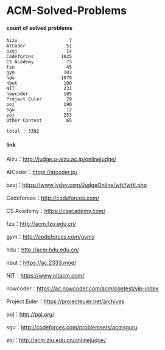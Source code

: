 ﻿# ACM-Solved-Problems

#### count of solved problems
	Aizu                   7
	AtCoder               51
	bzoj                  14
	Codeforces          1025
	CS Academy            73
	fzu                   45
	gym                  103
	hdu                 1079
	nbut                 100
	NIT                  231
	nowcoder             105
	Project Euler         29
	poj                  190
	sgu                   12
	zoj                  253
	Other Contest         65

`total : 3382`


#### link

Aizu：http://judge.u-aizu.ac.jp/onlinejudge/

AtCoder：https://atcoder.jp/

bzoj：https://www.lydsy.com/JudgeOnline/wttl/wttl.php

Codeforces：http://codeforces.com/

CS Academy：https://csacademy.com/

fzu：http://acm.fzu.edu.cn/

gym：http://codeforces.com/gyms

hdu：http://acm.hdu.edu.cn/

nbut：https://ac.2333.moe/

NIT：https://www.nitacm.com/

nowcoder：https://ac.nowcoder.com/acm/contest/vip-index

Project Euler：https://projecteuler.net/archives

poj：http://poj.org/

sgu：http://codeforces.com/problemsets/acmsguru

zoj：http://acm.zju.edu.cn/onlinejudge/
